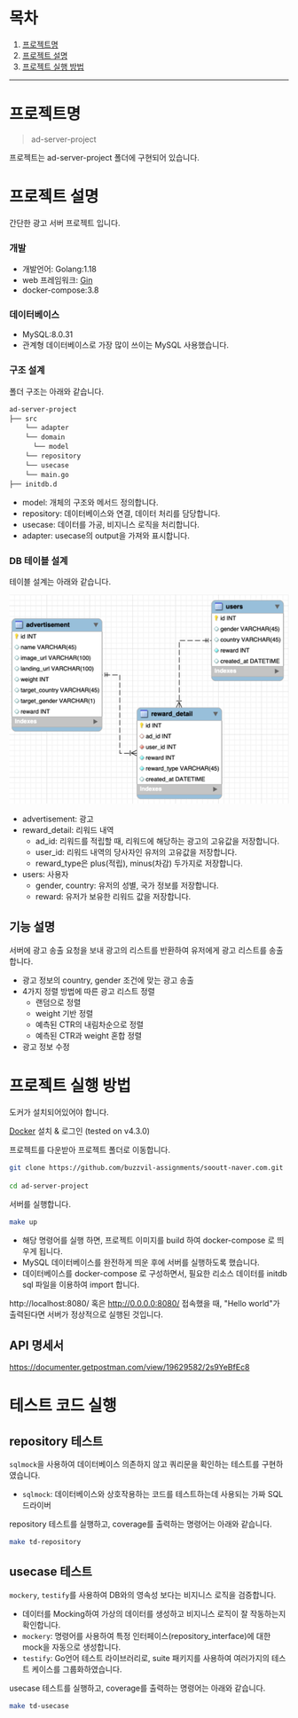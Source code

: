# 목차

1. [프로젝트명](#프로젝트명)
2. [프로젝트 설명](#프로젝트-설명)
3. [프로젝트 실행 방법](#프로젝트-실행-방법)


* * *

# 프로젝트명
> ad-server-project

프로젝트는 ad-server-project 폴더에 구현되어 있습니다.
# 프로젝트 설명
간단한 광고 서버 프로젝트 입니다.

### 개발
- 개발언어: Golang:1.18
- web 프레임워크: [Gin](https://github.com/gin-gonic/gin)
- docker-compose:3.8

### 데이터베이스
- MySQL:8.0.31
- 관계형 데이터베이스로 가장 많이 쓰이는 MySQL 사용했습니다.

### 구조 설계
폴더 구조는 아래와 같습니다.


```bash
ad-server-project
├── src
    └── adapter
    └── domain
      └── model
    └── repository
    └── usecase
    └── main.go
├── initdb.d

```
- model: 개체의 구조와 메서드 정의합니다.
- repository: 데이터베이스와 연결, 데이터 처리를 담당합니다.
- usecase: 데이터를 가공, 비지니스 로직을 처리합니다.
- adapter: usecase의 output을 가져와 표시합니다.

### DB 테이블 설계
테이블 설계는 아래와 같습니다.


![img.png](img.png)
- advertisement: 광고
- reward_detail: 리워드 내역
  - ad_id: 리워드를 적립할 때, 리워드에 해당하는 광고의 고유값을 저장합니다.
  - user_id: 리워드 내역의 당사자인 유저의 고유값을 저장합니다.
  - reward_type은 plus(적립), minus(차감) 두가지로 저장합니다.
- users: 사용자
  - gender, country: 유저의 성별, 국가 정보를 저장합니다.
  - reward: 유저가 보유한 리워드 값을 저장합니다.

## 기능 설명
서버에 광고 송출 요청을 보내 광고의 리스트를 반환하여 유저에게 광고 리스트를 송출합니다.
- 광고 정보의 country, gender 조건에 맞는 광고 송출
- 4가지 정렬 방법에 따른 광고 리스트 정렬
  - 랜덤으로 정렬
  - weight 기반 정렬
  - 예측된 CTR의 내림차순으로 정렬
  - 예측된 CTR과 weight 혼합 정렬
- 광고 정보 수정

# 프로젝트 실행 방법
도커가 설치되어있어야 합니다.

[Docker](https://www.docker.com/get-started) 설치 & 로그인 (tested on v4.3.0)


프로젝트를 다운받아 프로젝트 폴더로 이동합니다.
```bash
git clone https://github.com/buzzvil-assignments/sooutt-naver.com.git

cd ad-server-project
```

서버를 실행합니다.
```bash
make up
```
- 해당 명령어를 실행 하면, 프로젝트 이미지를 build 하여 docker-compose 로 띄우게 됩니다.
- MySQL 데이터베이스를 완전하게 띄운 후에 서버를 실행하도록 했습니다.
- 데이터베이스를 docker-compose 로 구성하면서, 필요한 리소스 데이터를 initdb sql 파일을 이용하여 import 합니다.

http://localhost:8080/ 혹은 http://0.0.0.0:8080/ 접속했을 때, "Hello world"가 출력된다면 서버가 정상적으로 실행된 것입니다.

## API 명세서
https://documenter.getpostman.com/view/19629582/2s9YeBfEc8

# 테스트 코드 실행
## repository 테스트
`sqlmock`을 사용하여 데이터베이스 의존하지 않고 쿼리문을 확인하는 테스트를 구현하였습니다.
- `sqlmock`: 데이터베이스와 상호작용하는 코드를 테스트하는데 사용되는 가짜 SQL 드라이버

repository 테스트를 실행하고, coverage를 출력하는 명령어는 아래와 같습니다.
```bash
make td-repository
``` 

## usecase 테스트
`mockery`, `testify`를 사용하여 DB와의 영속성 보다는 비지니스 로직을 검증합니다.
- 데이터를 Mocking하여 가상의 데이터를 생성하고 비지니스 로직이 잘 작동하는지 확인합니다.
- `mockery`: 명령어를 사용하여 특정 인터페이스(repository_interface)에 대한 mock을 자동으로 생성합니다.
- `testify`: Go언어 테스트 라이브러리로, suite 패키지를 사용하여 여러가지의 테스트 케이스를 그룹화하였습니다.

usecase 테스트를 실행하고, coverage를 출력하는 명령어는 아래와 같습니다.
```bash
make td-usecase
```


